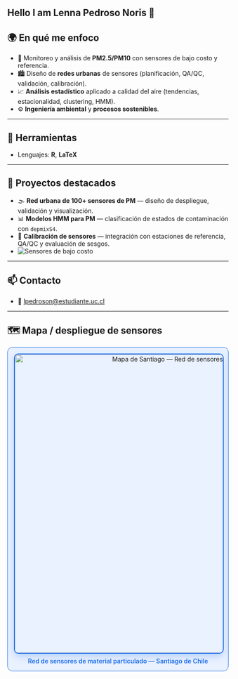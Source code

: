 ## Hello I am Lenna Pedroso Noris 👋

## 🌍 En qué me enfoco
- 📡 Monitoreo y análisis de **PM2.5/PM10** con sensores de bajo costo y referencia.
- 🏙️ Diseño de **redes urbanas** de sensores (planificación, QA/QC, validación, calibración).
- 📈 **Análisis estadístico** aplicado a calidad del aire (tendencias, estacionalidad, clustering, HMM).
- ⚙️ **Ingeniería ambiental** y **procesos sostenibles**.

---

## 🧰 Herramientas
- Lenguajes: **R**, **LaTeX**

---

## 📌 Proyectos destacados
- 🌫️ **Red urbana de 100+ sensores de PM** — diseño de despliegue, validación y visualización.
- 📊 **Modelos HMM para PM** — clasificación de estados de contaminación con `depmixS4`.
- 🧪 **Calibración de sensores** — integración con estaciones de referencia, QA/QC y evaluación de sesgos.
- ![Sensores de bajo costo](https://tse3.mm.bing.net/th/id/OIP.EJfrg5Fi0JpGZIjGz8dt3AHaFj?pid=Api&P=0&h=180)


---

## 📫 Contacto
- 📧 lpedroson@estudiante.uc.cl

---
## 🗺️ Mapa / despliegue de sensores
<!-- Opción A: imagen estática -->
<div align="center" style="background:#eaf2ff;padding:14px;border:1px solid #1f6feb;border-radius:12px;">
  <a href="https://github.com/lenpedroso" style="text-decoration:none;">
    <img src="assets/santiago.png" alt="Mapa de Santiago — Red de sensores" style="max-width:100%;width:680px;border:2px solid #1f6feb;border-radius:10px;box-shadow:0 6px 18px rgba(31,110,235,.25)">
  </a>
  <div style="color:#1f6feb;margin-top:8px;font-weight:600;">
    Red de sensores de material particulado — Santiago de Chile
  </div>
</div>

<!-- Opción B: GIF animado de despliegue (sube assets/santiago.gif) -->
<!--
<div align="center">
  <img src="assets/santiago.gif" alt="Despliegue de sensores (10 por segundo)" width="680">
</div>
-->



